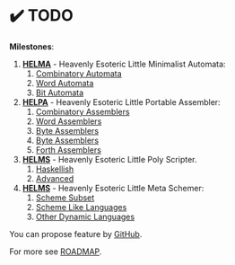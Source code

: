 # ✔️ TODO

**Milestones**:

1. **[HELMA](helma)** - Heavenly Esoteric Little Minimalist Automata:
    1. [Combinatory Automata](https://github.com/helvm/helma/milestone/1)
    2. [Word Automata](https://github.com/helvm/helma/milestone/2)
    3. [Bit Automata](https://github.com/helvm/helma/milestone/3)
2. **[HELPA](helpa)** - Heavenly Esoteric Little Portable Assembler:
    1. [Combinatory Assemblers](https://github.com/helvm/helpa/milestone/1)
    2. [Word Assemblers](https://github.com/helvm/helpa/milestone/2)
    3. [Byte Assemblers](https://github.com/helvm/helpa/milestone/3)
    3. [Byte Assemblers](https://github.com/helvm/helpa/milestone/4)
    3. [Forth Assemblers](https://github.com/helvm/helpa/milestone/5)
3. **[HELMS](helps)** - Heavenly Esoteric Little Poly Scripter. 
    1. [Haskellish](https://github.com/helvm/helps/milestone/1)
    2. [Advanced](https://github.com/helvm/helps/milestone/2)
4. **[HELMS](helms)** - Heavenly Esoteric Little Meta Schemer:
    1. [Scheme Subset](https://github.com/helvm/helms/milestone/1)
    2. [Scheme Like Languages](https://github.com/helvm/helms/milestone/2)
    3. [Other Dynamic Languages](https://github.com/helvm/helms/milestone/3)

You can propose feature by [GitHub](https://github.com/helvm/helcam/issues).

For more see [ROADMAP](ROADMAP.md).
